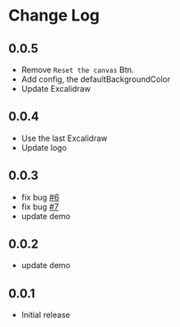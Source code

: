 # Change Log

## 0.0.5

- Remove `Reset the canvas` Btn.
- Add config, the defaultBackgroundColor
- Update Excalidraw

## 0.0.4

- Use the last Excalidraw
- Update logo

## 0.0.3

- fix bug [#6](https://github.com/jkchao/vscode-excalidraw/issues/6)
- fix bug [#7](https://github.com/jkchao/vscode-excalidraw/issues/7)
- update demo

## 0.0.2

- update demo

## 0.0.1

- Initial release
